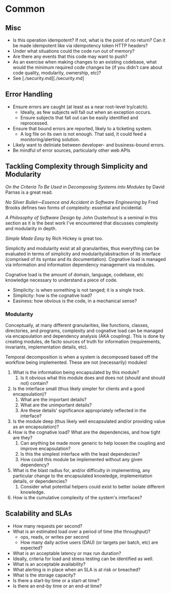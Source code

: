 # Common

## Misc

- Is this operation idempotent? If not, what is the point of no return? Can
it be made idempotent like via idempotency token HTTP headers?
- Under what situations could the code run out of memory?
- Are there any events that this code may want to push?
- As an exercise when making changes to an existing codebase, what would the
minimum required code changes be (if you didn't care about code quality,
modularity, ownership, etc)?
- See [./security.md][./security.md]

## Error Handling

- Ensure errors are caught (at least as a near root-level try/catch).
    - Ideally, as few subjects will fall out when an exception occurs.
    - Ensure subjects that fall out can be easily identified and
    reprocessed.
- Ensure that bound errors are reported, likely to a ticketing system.
    - A log file on its own is not enough. That said, it could feed a
    monitoring/alerting solution.
- Likely want to deliniate between developer- and business-bound errors.
- Be mindful of error sources, particularly other web APIs

## Tackling Complexity through Simplicity and Modularity

*On the Criteria To Be Used in Decomposing Systems into Modules* by David Parnas is a great read.

*No Silver Bullet—Essence and Accident in Software Engineering* by Fred Brooks defines two forms of
complexity: essential and incidental.

*A Philosophy of Software Design* by John Ousterhout is a seminal in this section as it is the best
work I've encountered that discusses complexity and modularity in depth.

*Simple Made Easy* by Rich Hickey is great too.

Simplicity and modularity exist at all granularities, thus everything can be evaluated in terms of
simplicity and modularity/abstraction of its interface (comprised of its syntax and its
documentation). Cognative load is managed via information and information dependency management via
modules.

Cognative load is the amount of domain, language, codebase, etc knowledge necessary to understand
a piece of code.

- Simplicity: is when something is not tanged; it is a single track.
- Simplicity: how is the cognative load?
- Easiness: how obvious is the code, in a mechanical sense?

### Modularity

Conceptually, at many different granularities, like functions, classes, directories, and programs,
complexity and cognative load can be managed via encapsulation and dependency analysis (AKA
coupling). This is done by creating modules, de facto sources of truth for information
(requirements, invariants, implementation details, etc).

Temporal decomposition is when a system is decomposed based off the workflow being implemented.
These are not (necessarily) modules!

1. What is the information being encapsulated by this module?
    1. Is it obvious what this module does and does not (should and should not) contain?
1. Is the interface small (thus likely simpler for clients and a good encapsulation)?
    1. What are the important details?
    1. What are the unimportant details?
    1. Are these details' significance appropriately reflected in the interface?
1. Is the module deep (thus likely well encapsulated and/or providing value as an encapsulation)?
1. How is the cognative load? What are the dependencies, and how tight are they?
    1. Can anything be made more generic to help loosen the coupling and improve encapsulation?
    1. Is this the simplest interface with the least dependecies?
    1. How could this module be implemented without any given dependency?
1. What is the blast radius for, and/or difficulty in implementing, any particular change to the
encapsulated knowledge, implementation details, or dependencies?
    1. Consider what potential helpers could exist to better isolate different knowledge.
1. How is the cumulative complexity of the system's interfaces?

## Scalability and SLAs

- How many requests per second?
- What is an estimated load over a period of time (the throughput)?
    - ops, reads, or writes per second
    - How many daily active users (DAU) (or targets per batch, etc) are
    expected?
- What is an acceptable latency or max run duration?
- Ideally, criteria for load and stress testing can be identified as well.
- What is an acceptable availability?
- What alerting is in place when an SLA is at risk or breached?
- What is the storage capacity?
- Is there a start-by time or a start-at time?
- Is there an end-by time or an end-at time?

